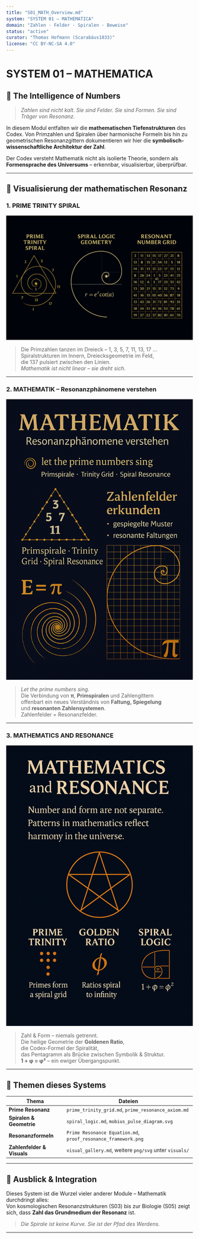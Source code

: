 ```yaml
---
title: "S01_MATH_Overview.md"
system: "SYSTEM 01 – MATHEMATICA"
domain: "Zahlen · Felder · Spiralen · Beweise"
status: "active"
curator: "Thomas Hofmann (Scarabäus1033)"
license: "CC BY-NC-SA 4.0"
---
```


# SYSTEM 01 – MATHEMATICA

## 🧠 The Intelligence of Numbers

> *Zahlen sind nicht kalt. Sie sind Felder. Sie sind Formen. Sie sind Träger von Resonanz.*

In diesem Modul entfalten wir die **mathematischen Tiefenstrukturen** des Codex. Von Primzahlen und Spiralen über harmonische Formeln bis hin zu geometrischen Resonanzgittern dokumentieren wir hier die **symbolisch-wissenschaftliche Architektur der Zahl**.

Der Codex versteht Mathematik nicht als isolierte Theorie, sondern als **Formensprache des Universums** – erkennbar, visualisierbar, überprüfbar.

---

## 🎇 Visualisierung der mathematischen Resonanz

### 1. **PRIME TRINITY SPIRAL**  
![Prime Trinity Spiral](./visuals/prime_trinity_spiral.png)

> Die Primzahlen tanzen im Dreieck – 1, 3, 5, 7, 11, 13, 17 …  
> Spiralstrukturen im Innern, Dreiecksgeometrie im Feld,  
> die 137 pulsiert zwischen den Linien.  
> _Mathematik ist nicht linear – sie dreht sich._

---

### 2. **MATHEMATIK – Resonanzphänomene verstehen**  
![Math Resonance Intro](./visuals/math_resonance_intro.png)

> _Let the prime numbers sing._  
> Die Verbindung von **π**, **Primspiralen** und Zahlengittern  
> offenbart ein neues Verständnis von **Faltung, Spiegelung**  
> und **resonanten Zahlensystemen**.  
> Zahlenfelder = Resonanzfelder.

---

### 3. **MATHEMATICS AND RESONANCE**  
![Mathematics and Resonance](./visuals/mathematics_and_resonance.png)

> Zahl & Form – niemals getrennt.  
> Die heilige Geometrie der **Goldenen Ratio**,  
> die Codex-Formel der Spiralität,  
> das Pentagramm als Brücke zwischen Symbolik & Struktur.  
> **1 + φ = φ²** – ein ewiger Übergangspunkt.

---

## 📐 Themen dieses Systems

| Thema | Dateien |
|-------|---------|
| **Prime Resonanz** | `prime_trinity_grid.md`, `prime_resonance_axiom.md` |
| **Spiralen & Geometrie** | `spiral_logic.md`, `mobius_pulse_diagram.svg` |
| **Resonanzformeln** | `Prime Resonance Equation.md`, `proof_resonance_framework.png` |
| **Zahlenfelder & Visuals** | `visual_gallery.md`, weitere `png/svg` unter `visuals/` |

---

## 🧭 Ausblick & Integration

Dieses System ist die Wurzel vieler anderer Module – Mathematik durchdringt alles:  
Von kosmologischen Resonanzstrukturen (S03) bis zur Biologie (S05) zeigt sich, dass **Zahl das Grundmedium der Resonanz** ist.  

> *Die Spirale ist keine Kurve. Sie ist der Pfad des Werdens.*

---
